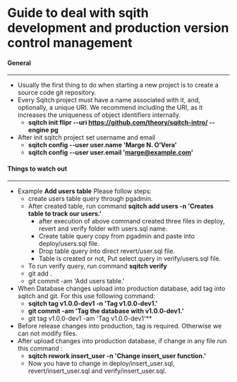 # Guide to deal with sqith development and production version control management


#### General
---
* Usually the first thing to do when starting a new project is to create a source code git repository.
* Every Sqitch project must have a name associated with it, and, optionally, a unique URI. We recommend including the URI, as it increases the uniqueness of object identifiers internally. 
  * **sqitch init flipr --uri https://github.com/theory/sqitch-intro/ --engine pg**
* After init sqitch project set username and email
  * **sqitch config --user user.name 'Marge N. O’Vera'**
  * **sqitch config --user user.email 'marge@example.com'**


#### Things to watch out
---
* Example **Add users table** Please follow steps:
     * create users table query through pgadmin.
     * After created table, run command **sqitch add users -n 'Creates table to track our users.'**
       - after execution of above command created three files in deploy, revert and verify folder with users.sql name.
       - Create table query copy from pgadmin and paste into deploy/users.sql file.
       - Drop table query into direct revert/user.sql file.
       - Table is created or not, Put select query in verify/users.sql file.
     * To run verify query, run command **sqitch verify**
     * git add .
     * git commit -am 'Add users table.'
* When Database changes upload into production database, add tag into sqitch and git. For this use following command:
  * **sqitch tag v1.0.0-dev1 -n 'Tag v1.0.0-dev1.'**
  * **git commit -am 'Tag the database with v1.0.0-dev1.'**
  * *g*it tag v1.0.0-dev1 -am 'Tag v1.0.0-dev1'**
* Before release changes into production, tag is required. Otherwise we can not modify files.
* After upload changes into production database, if change in any file run this command :
  * **sqitch rework insert_user -n 'Change insert_user function.'**
  * Now you have to change in deploy/insert_user.sql, revert/insert_user.sql and verify/insert_user.sql.

```
